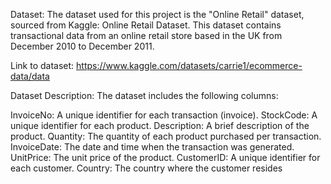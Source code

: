 Dataset:
The dataset used for this project is the "Online Retail" dataset, sourced from Kaggle: Online Retail Dataset. This dataset contains transactional data from an online retail store based in the UK from December 2010 to December 2011.

Link to dataset:
https://www.kaggle.com/datasets/carrie1/ecommerce-data/data

Dataset Description:
The dataset includes the following columns:

InvoiceNo: A unique identifier for each transaction (invoice).
StockCode: A unique identifier for each product.
Description: A brief description of the product.
Quantity: The quantity of each product purchased per transaction.
InvoiceDate: The date and time when the transaction was generated.
UnitPrice: The unit price of the product.
CustomerID: A unique identifier for each customer.
Country: The country where the customer resides
